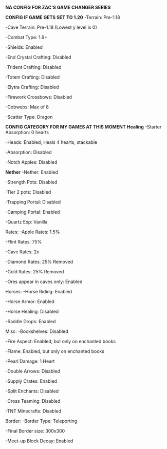 **NA CONFIG FOR ZAC'S GAME CHANGER SERIES**

**CONFIG IF GAME GETS SET TO 1.20**
-Terrain: Pre-1.18

-Cave Terrain: Pre-1.18 (Lowest y level is 0)

-Combat Type: 1.9+

-Shields: Enabled

-End Crystal Crafting: Disabled

-Trident Crafting: Disabled

-Totem Crafting: Disabled

-Elytra Crafting: Disabled

-Firework Crossbows: Disabled

-Cobwebs: Max of 8

-Scatter Type: Dragon


**CONFIG CATEGORY FOR MY GAMES AT THIS MOMENT**
**Healing**
-Starter Absorption: 0 hearts

-Heads: Enabled, Heals 4 hearts, stackable

-Absorption: Disabled

-Notch Apples: Disabled

**Nether**
-Nether: Enabled

-Strength Pots: Disabled

-Tier 2 pots: Disabled

-Trapping Portal: Disabled

-Camping Portal: Enabled

-Quartz Exp: Vanilla

Rates:
-Apple Rates: 1.5%

-Flint Rates: 75%

-Cave Rates: 2x

-Diamond Rates: 25% Removed

-Gold Rates: 25% Removed

-Ores appear in caves only: Enabled

Horses: 
-Horse Riding: Enabled

-Horse Armor: Enabled

-Horse Healing: Disabled

-Saddle Drops: Enabled

Misc: 
-Bookshelves: Disabled

-Fire Aspect: Enabled, but only on enchanted books

-Flame: Enabled, but only on enchanted books

-Pearl Damage: 1 Heart

-Double Arrows: Disabled

-Supply Crates: Enabled

-Split Enchants: Disabled

-Cross Teaming: Disabled

-TNT Minecrafts: Disabled

Border: 
-Border Type: Teleporting

-Final Border size: 300x300

-Meet-up Block Decay: Enabled

